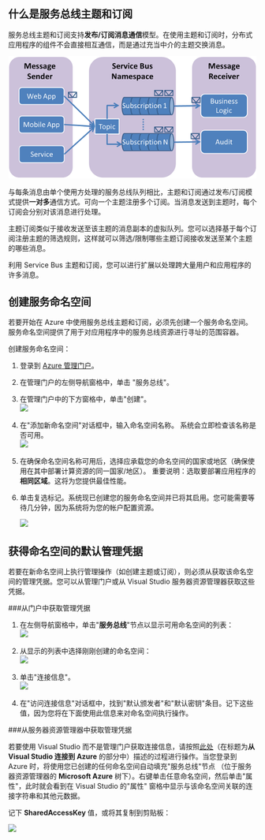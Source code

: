 ﻿<h2><a name="what-are-service-bus-topics"></a>什么是服务总线主题和订阅</h2>

服务总线主题和订阅支持**发布/订阅消息通信**模型。在使用主题和订阅时，分布式应用程序的组件不会直接相互通信，而是通过充当中介的主题交换消息。

![TopicConcepts](./media/howto-service-bus-topics/sb-topics-01.png)

与每条消息由单个使用方处理的服务总线队列相比，主题和订阅通过发布/订阅模式提供**一对多**通信方式。可向一个主题注册多个订阅。当消息发送到主题时，每个订阅会分别对该消息进行处理。

主题订阅类似于接收发送至该主题的消息副本的虚拟队列。您可以选择基于每个订阅注册主题的筛选规则，这样就可以筛选/限制哪些主题订阅接收发送至某个主题的哪些消息。

利用 Service Bus 主题和订阅，您可以进行扩展以处理跨大量用户和应用程序的许多消息。

<h2><a name="create-a-service-namespace"></a>创建服务命名空间</h2>

若要开始在 Azure 中使用服务总线主题和订阅，必须先创建一个服务命名空间。服务命名空间提供了用于对应用程序中的服务总线资源进行寻址的范围容器。

创建服务命名空间：

1.  登录到 [Azure 管理门户][]。

2.  在管理门户的左侧导航窗格中，单击
    "服务总线"。

3.  在管理门户中的下方窗格中，单击"创建"。   
    ![][0]

4.  在"添加新命名空间"对话框中，输入命名空间名称。
    系统会立即检查该名称是否可用。   
    ![][2]

5.  在确保命名空间名称可用后，选择应承载您的命名空间的国家或地区（确保使用在其中部署计算资源的同一国家/地区）。 
	重要说明：选取要部署应用程序的**相同区域**。这将为您提供最佳性能。

6. 	单击复选标记。系统现已创建您的服务命名空间并已将其启用。您可能需要等待几分钟，因为系统将为您的帐户配置资源。

	![][6]


<h2><a name="obtain-default-credentials"></a>获得命名空间的默认管理凭据</h2>

若要在新命名空间上执行管理操作（如创建主题或订阅），则必须从获取该命名空间的管理凭据。您可以从管理门户或从 Visual Studio 服务器资源管理器获取这些凭据。

###从门户中获取管理凭据

1.  在左侧导航窗格中，单击"**服务总线**"节点以显示可用命名空间的列表：   
    ![][0]

2.  从显示的列表中选择刚刚创建的命名空间：   
    ![][3]

3.  单击"连接信息"。   
    ![][4]

4.  在"访问连接信息"对话框中，找到"默认颁发者"和"默认密钥"条目。记下这些值，因为您将在下面使用此信息来对命名空间执行操作。 

###从服务器资源管理器中获取管理凭据

若要使用 Visual Studio 而不是管理门户获取连接信息，请按照[此处](http://http://msdn.microsoft.com/zh-cn/library/windowsazure/ff687127.aspx)（在标题为**从 Visual Studio 连接到 Azure** 的部分中）描述的过程进行操作。当您登录到 Azure 时，将使用您已创建的任何命名空间自动填充"服务总线"节点 （位于服务器资源管理器的 **Microsoft Azure** 树下）。右键单击任意命名空间，然后单击"属性"，此时就会看到在 Visual Studio 的"属性" 窗格中显示与该命名空间关联的连接字符串和其他元数据。 

记下 **SharedAccessKey** 值，或将其复制到剪贴板：

![][34]

 
  [Azure 管理门户]: http://manage.windowsazure.cn
  [0]: ./media/howto-service-bus-topics/sb-queues-13.png
  [2]: ./media/howto-service-bus-topics/sb-queues-04.png
  [3]: ./media/howto-service-bus-topics/sb-queues-09.png
  [4]: ./media/howto-service-bus-topics/sb-queues-06.png
  
  [6]: ./media/howto-service-bus-topics/getting-started-multi-tier-27.png
  [34]: ./media/howto-service-bus-topics/VSProperties.png
<!--HONumber=41-->
